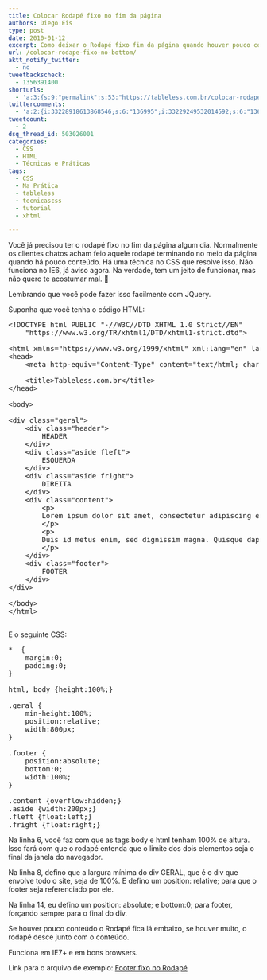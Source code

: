 ```yaml
---
title: Colocar Rodapé fixo no fim da página
authors: Diego Eis
type: post
date: 2010-01-12
excerpt: Como deixar o Rodapé fixo fim da página quando houver pouco conteúdo.
url: /colocar-rodape-fixo-no-bottom/
aktt_notify_twitter:
  - no
tweetbackscheck:
  - 1356391400
shorturls:
  - 'a:3:{s:9:"permalink";s:53:"https://tableless.com.br/colocar-rodape-fixo-no-bottom";s:7:"tinyurl";s:26:"https://tinyurl.com/42ny4bw";s:4:"isgd";s:19:"https://is.gd/pYGzBz";}'
twittercomments:
  - 'a:2:{i:33228918613868546;s:6:"136995";i:33229249532014592;s:6:"136996";}'
tweetcount:
  - 2
dsq_thread_id: 503026001
categories:
  - CSS
  - HTML
  - Técnicas e Práticas
tags:
  - CSS
  - Na Prática
  - tableless
  - tecnicascss
  - tutorial
  - xhtml

---
```

Você já precisou ter o rodapé fixo no fim da página algum dia. Normalmente os clientes chatos acham feio aquele rodapé terminando no meio da página quando há pouco conteúdo. Há uma técnica no CSS que resolve isso. Não funciona no IE6, já aviso agora. Na verdade, tem um jeito de funcionar, mas não quero te acostumar mal. 🙂

Lembrando que você pode fazer isso facilmente com JQuery. 

Suponha que você tenha o código HTML:

<pre class="lang-html">&lt;!DOCTYPE html PUBLIC "-//W3C//DTD XHTML 1.0 Strict//EN"
	"https://www.w3.org/TR/xhtml1/DTD/xhtml1-strict.dtd"&gt;

&lt;html xmlns="https://www.w3.org/1999/xhtml" xml:lang="en" lang="en"&gt;
&lt;head&gt;
	&lt;meta http-equiv="Content-Type" content="text/html; charset=utf-8"/&gt;

	&lt;title&gt;Tableless.com.br&lt;/title&gt;
&lt;/head&gt;

&lt;body&gt;
	
&lt;div class="geral"&gt;
	&lt;div class="header"&gt;
		HEADER
	&lt;/div&gt;
	&lt;div class="aside fleft"&gt;
		ESQUERDA
	&lt;/div&gt;
	&lt;div class="aside fright"&gt;
		DIREITA
	&lt;/div&gt;
	&lt;div class="content"&gt;
		&lt;p&gt;
		Lorem ipsum dolor sit amet, consectetur adipiscing elit. Proin augue erat, ullamcorper pulvinar malesuada ultricies, mollis non magna. Curabitur quis nisi ut ligula ultricies gravida. Suspendisse elit justo, vulputate in facilisis sed, tristique id nisi. Maecenas risus quam, suscipit eu vehicula ut, ultricies in neque. Donec gravida tristique turpis ut interdum. Donec lacinia nisi id enim lacinia sit amet facilisis est ullamcorper. Curabitur ipsum libero, sollicitudin nec rhoncus quis, congue non ipsum. Etiam at eros dolor. Mauris non erat vitae leo faucibus fermentum. In consectetur, diam eget faucibus dignissim, urna justo pretium dui, nec eleifend neque velit vitae odio. Nam et tristique turpis. In dictum commodo sem ut dignissim. In convallis quam non tortor posuere sed ornare nulla pulvinar. Suspendisse placerat turpis in tortor rutrum nec mollis nulla posuere. Integer tellus est, rhoncus ut sagittis eget, mattis a velit. Vestibulum ante ipsum primis in faucibus orci luctus et ultrices posuere cubilia Curae; Quisque gravida posuere orci nec ornare. Donec elit nulla, aliquam eget cursus a, commodo sed odio.
		&lt;/p&gt;
		&lt;p&gt;
		Duis id metus enim, sed dignissim magna. Quisque dapibus pulvinar diam eget adipiscing. Ut aliquet ipsum quis lorem elementum lacinia. Vestibulum feugiat ultrices orci, vel sollicitudin nibh rutrum eu. In gravida tincidunt ornare. Aenean vestibulum leo eu orci egestas semper. Proin euismod dapibus tempor. Class aptent taciti sociosqu ad litora torquent per conubia nostra, per inceptos himenaeos. Suspendisse rutrum purus eget lectus ultricies a consectetur ante laoreet. Phasellus ullamcorper gravida risus vitae convallis. Curabitur ante lorem, faucibus in tincidunt quis, ullamcorper at lectus. Fusce fermentum blandit varius. Donec a quam id massa bibendum commodo sit amet vel felis. Sed magna nibh, convallis nec dignissim non, vestibulum adipiscing ipsum. Mauris cursus fringilla tortor eu feugiat. Vivamus vestibulum dapibus justo, porttitor luctus nisi posuere at. Nunc mi elit, suscipit id venenatis at, suscipit nec purus. Donec malesuada fringilla tempor. Pellentesque vehicula diam a magna commodo sagittis. Nulla facilisi. 
		&lt;/p&gt;
	&lt;/div&gt;
	&lt;div class="footer"&gt;
		FOOTER
	&lt;/div&gt;
&lt;/div&gt;

&lt;/body&gt;
&lt;/html&gt;

</pre>

E o seguinte CSS:

<pre class="lang-css">*  {
	margin:0;
	padding:0;
}

html, body {height:100%;}

.geral {
	min-height:100%;
	position:relative;
	width:800px;
}

.footer {
	position:absolute;
	bottom:0;
	width:100%;
}

.content {overflow:hidden;}
.aside {width:200px;}
.fleft {float:left;}
.fright {float:right;}
</pre>

Na linha 6, você faz com que as tags body e html tenham 100% de altura. Isso fará com que o rodapé entenda que o limite dos dois elementos seja o final da janela do navegador.

Na linha 8, defino que a largura mínima do div GERAL, que é o div que envolve todo o site, seja de 100%. E defino um position: relative; para que o footer seja referenciado por ele.

Na linha 14, eu defino um position: absolute; e bottom:0; para footer, forçando sempre para o final do div.
  
Se houver pouco conteúdo o Rodapé fica lá embaixo, se houver muito, o rodapé desce junto com o conteúdo.

Funciona em IE7+ e em bons browsers.

Link para o arquivo de exemplo: [Footer fixo no Rodapé][1]

 [1]: https://raw.githubusercontent.com/diegoeis/tableless-static-images/master/2010/01/footer.html